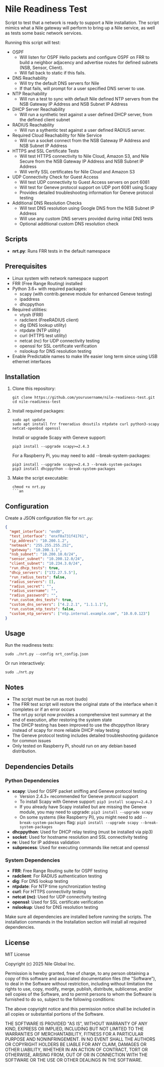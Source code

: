# Nile Readiness Test

Script to test that a network is ready to support a Nile installation. The script mimics what a Nile gateway will perform to bring up a Nile service, as well as tests some basic network services.

Running this script will test:

- OSPF
    - Will listen for OSPF Hello packets and configure OSPF on FRR to build a neighbor adjacency and advertise routes for defined subnets (NSB, Sensor, Client).
    - Will fall back to static if this fails.
- DNS Reachability
    - Will try the default DNS servers for Nile
    - If that fails, will prompt for a user specified DNS server to use.
- NTP Reachability
    - Will run a test to sync with default Nile defined NTP servers from the NSB Gateway IP Address and NSB Subnet IP Address
- DHCP Server Reachability
    - Will run a synthetic test against a user defined DHCP server, from the defined client subnet
- RADIUS Reachability
    - Will run a sythentic test against a user defined RADIUS server.
- Required Cloud Reachability for Nile Service
    - Will run a socket connect from the NSB Gateway IP Address and NSB Subnet IP Address
- HTTPS and SSL Certificate Tests
    - Will test HTTPS connectivity to Nile Cloud, Amazon S3, and Nile Secure from the NSB Gateway IP Address and NSB Subnet IP Address
    - Will verify SSL certificates for Nile Cloud and Amazon S3
- UDP Connectivity Check for Guest Access
    - Will test UDP connectivity to Guest Access servers on port 6081
    - Will test for Geneve protocol support on UDP port 6081 using Scapy
    - Provides detailed troubleshooting information for Geneve protocol testing
- Additional DNS Resolution Checks
    - Will test DNS resolution using Google DNS from the NSB Subnet IP Address
    - Will use any custom DNS servers provided during initial DNS tests
    - Optional additional custom DNS resolution check

## Scripts

- **nrt.py**: Runs FRR tests in the default namespace

## Prerequisites

- Linux system with network namespace support
- FRR (Free Range Routing) installed
- Python 3.6+ with required packages:
  - scapy (with contrib.geneve module for enhanced Geneve testing)
  - ipaddress
  - dhcppython
- Required utilities:
  - vtysh (FRR)
  - radclient (FreeRADIUS client)
  - dig (DNS lookup utility)
  - ntpdate (NTP utility)
  - curl (HTTPS test utility)
  - netcat (nc) for UDP connectivity testing
  - openssl for SSL certificate verification
  - nslookup for DNS resolution testing
- Enable Predictable names to make life easier long term since using USB ethernet interfaces

## Installation

1. Clone this repository:
   ```
   git clone https://github.com/yourusername/nile-readiness-test.git
   cd nile-readiness-test
   ```

2. Install required packages:
   ```
   sudo apt update
   sudo apt install frr freeradius dnsutils ntpdate curl python3-scapy netcat-openbsd openssl
   ```

   Install or upgrade Scapy with Geneve support:
   ```
   pip3 install --upgrade scapy>=2.4.3
   ```

   For a Raspberry Pi, you may need to add --break-system-packages:
   ```
   pip3 install --upgrade scapy>=2.4.3 --break-system-packages
   pip3 install dhcppython --break-system-packages
   ```

3. Make the script executable:
   ```
   chmod +x nrt.py
   ```an

## Configuration

Create a JSON configuration file for `nrt.py`:
```json
{
  "mgmt_interface": "end0",
  "test_interface": "enxf0a731f41761",
  "ip_address": "10.200.1.2",
  "netmask": "255.255.255.252",
  "gateway": "10.200.1.1",
  "nsb_subnet": "10.200.10.0/24",
  "sensor_subnet": "10.200.12.0/24",
  "client_subnet": "10.234.3.0/24",
  "run_dhcp_tests": true,
  "dhcp_servers": ["172.27.5.5"],
  "run_radius_tests": false,
  "radius_servers": [],
  "radius_secret": "",
  "radius_username": "",
  "radius_password": "",
  "run_custom_dns_tests": true,
  "custom_dns_servers": ["4.2.2.1", "1.1.1.1"],
  "run_custom_ntp_tests": false,
  "custom_ntp_servers": ["ntp.internal.example.com", "10.0.0.123"]
}

```

## Usage

Run the readiness tests:

```
sudo ./nrt.py --config nrt_config.json
```

Or run interactively:
```
sudo ./nrt.py
```

## Notes

- The script must be run as root (sudo)
- The FRR test script will restore the original state of the interface when it completes or if an error occurs
- The nrt.py script now provides a comprehensive test summary at the end of execution, after restoring the system state
- The DHCP testing has been improved to use the dhcppython library instead of scapy for more reliable DHCP relay testing
- The Geneve protocol testing includes detailed troubleshooting guidance for common issues
- Only tested on Raspberry Pi, should run on any debian based distribution.

## Dependencies Details

### Python Dependencies

- **scapy**: Used for OSPF packet sniffing and Geneve protocol testing
  - Version 2.4.3+ recommended for Geneve protocol support
  - To install Scapy with Geneve support: `pip3 install scapy>=2.4.3`
  - If you already have Scapy installed but are missing the Geneve module, you may need to upgrade: `pip3 install --upgrade scapy`
  - On some systems (like Raspberry Pi), you might need to add `--break-system-packages` flag: `pip3 install --upgrade scapy --break-system-packages`
- **dhcppython**: Used for DHCP relay testing (must be installed via pip3)
- **socket**: Used for hostname resolution and SSL connectivity testing
- **re**: Used for IP address validation
- **subprocess**: Used for executing commands like netcat and openssl

### System Dependencies

- **FRR**: Free Range Routing suite for OSPF testing
- **radclient**: For RADIUS authentication testing
- **dig**: For DNS lookup testing
- **ntpdate**: For NTP time synchronization testing
- **curl**: For HTTPS connectivity testing
- **netcat (nc)**: Used for UDP connectivity testing
- **openssl**: Used for SSL certificate verification
- **nslookup**: Used for DNS resolution testing

Make sure all dependencies are installed before running the scripts. The installation commands in the Installation section will install all required dependencies.

## License

MIT License

Copyright (c) 2025 Nile Global Inc.

Permission is hereby granted, free of charge, to any person obtaining a copy of this software and associated documentation files (the "Software"), to deal in the Software without restriction, including without limitation the rights to use, copy, modify, merge, publish, distribute, sublicense, and/or sell copies of the Software, and to permit persons to whom the Software is furnished to do so, subject to the following conditions:

The above copyright notice and this permission notice shall be included in all copies or substantial portions of the Software.

THE SOFTWARE IS PROVIDED "AS IS", WITHOUT WARRANTY OF ANY KIND, EXPRESS OR IMPLIED, INCLUDING BUT NOT LIMITED TO THE WARRANTIES OF MERCHANTABILITY, FITNESS FOR A PARTICULAR PURPOSE AND NONINFRINGEMENT. IN NO EVENT SHALL THE AUTHORS OR COPYRIGHT HOLDERS BE LIABLE FOR ANY CLAIM, DAMAGES OR OTHER LIABILITY, WHETHER IN AN ACTION OF CONTRACT, TORT OR OTHERWISE, ARISING FROM, OUT OF OR IN CONNECTION WITH THE SOFTWARE OR THE USE OR OTHER DEALINGS IN THE SOFTWARE.
